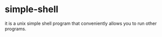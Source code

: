 # simple-shell
it is a unix simple shell program that conveniently allows you to run other programs.
